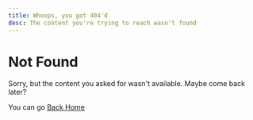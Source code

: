 ```yaml
---
title: Whoops, you got 404'd
desc: The content you're trying to reach wasn't found
---
```


# Not Found

Sorry, but the content you asked for wasn't available. Maybe come back later?

You can go [Back Home](./index.md)
